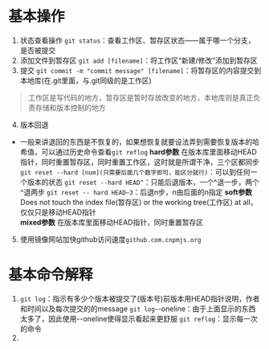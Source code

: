# 基本操作
1. 状态查看操作
`git status`：查看工作区、暂存区状态——属于哪一个分支，是否被提交
2. 添加文件到暂存区
`git add [filename]`：将工作区“新建/修改”添加到暂存区
3. 提交
`git commit -m "commit message" [filename]`：将暂存区的内容提交到本地库(在.git里面，与.git同级的是工作区)
> 工作区是写代码的地方，暂存区是暂时存放改变的地方，本地库则是真正负责存储和版本控制的地方
4. 版本回退
- 一般来讲退回的东西是不恢复的，如果想恢复就要设法弄到需要恢复版本的哈希值，可以通过历史命令查看`git reflog`
**hard参数**
在版本库里面移动HEAD指针，同时重置暂存区，同时重置工作区，这时就是所谓干净，三个区都同步
`git reset --hard [num](只需要后面几个数字即可，能区分就行)`：可以到任何一个版本的状态
`git reset --hard HEAD^`：只能后退版本，一个^退一步，两个^退两步
`git reset -- hard HEAD~3`：后退n步，n由后面的n指定
**soft参数**
Does not touch the index file(暂存区) or the working tree(工作区) at all，仅仅只是移动HEAD指针                  
**mixed参数**
在版本库里面移动HEAD指针，同时重置暂存区
5. 使用镜像网站加快github访问速度`github.com.cnpmjs.org`
# 基本命令解释
1. `git log`：指示有多少个版本被提交了(版本号)前版本用HEAD指针说明，作者和时间以及每次提交的的message
  `git log`--oneline：由于上面显示的东西太多了，因此使用--oneline使得显示看起来更舒服
  `git reflog`：显示每一次的命令
2. 
